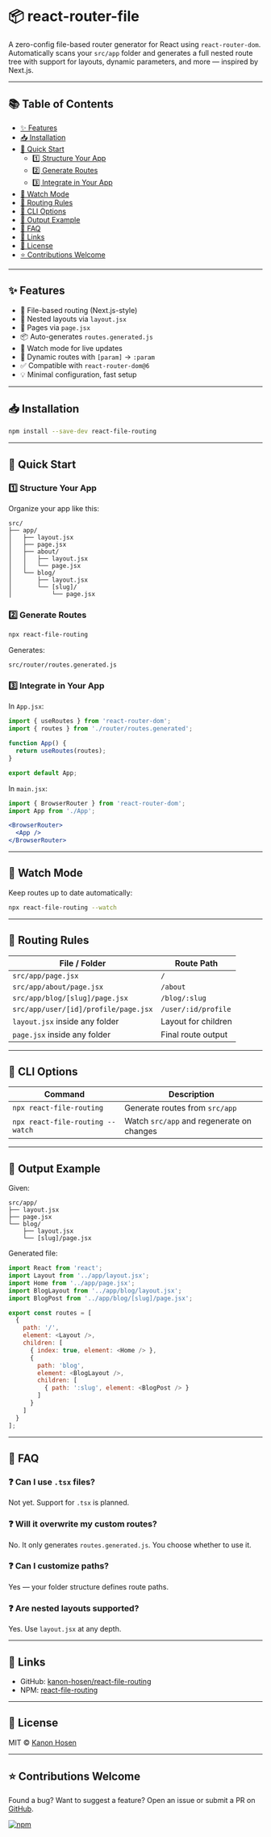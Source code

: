 # 📦 react-router-file

A zero-config file-based router generator for React using `react-router-dom`.  
Automatically scans your `src/app` folder and generates a full nested route tree with support for layouts, dynamic parameters, and more — inspired by Next.js.

---

## 📚 Table of Contents

- [✨ Features](#-features)
- [📥 Installation](#-installation)
- [🚀 Quick Start](#-quick-start)
  - [1️⃣ Structure Your App](#1️⃣-structure-your-app)
  - [2️⃣ Generate Routes](#2️⃣-generate-routes)
  - [3️⃣ Integrate in Your App](#3️⃣-integrate-in-your-app)
- [👀 Watch Mode](#-watch-mode)
- [🧠 Routing Rules](#-routing-rules)
- [🔧 CLI Options](#-cli-options)
- [📄 Output Example](#-output-example)
- [🙋 FAQ](#-faq)
- [🔗 Links](#-links)
- [📄 License](#-license)
- [⭐ Contributions Welcome](#-contributions-welcome)

---

## ✨ Features

- 📁 File-based routing (Next.js-style)
- 🧱 Nested layouts via `layout.jsx`
- 📄 Pages via `page.jsx`
- 📦 Auto-generates `routes.generated.js`
- 🔄 Watch mode for live updates
- 🧠 Dynamic routes with `[param]` → `:param`
- ✅ Compatible with `react-router-dom@6`
- 💡 Minimal configuration, fast setup

---

## 📥 Installation

```bash
npm install --save-dev react-file-routing
````

---

## 🚀 Quick Start

### 1️⃣ Structure Your App

Organize your app like this:

```
src/
├── app/
│   ├── layout.jsx
│   ├── page.jsx
│   ├── about/
│   │   ├── layout.jsx
│   │   └── page.jsx
│   └── blog/
│       ├── layout.jsx
│       └── [slug]/
│           └── page.jsx
```

### 2️⃣ Generate Routes

```bash
npx react-file-routing
```

Generates:

```
src/router/routes.generated.js
```

### 3️⃣ Integrate in Your App

In `App.jsx`:

```jsx
import { useRoutes } from 'react-router-dom';
import { routes } from './router/routes.generated';

function App() {
  return useRoutes(routes);
}

export default App;
```

In `main.jsx`:

```jsx
import { BrowserRouter } from 'react-router-dom';
import App from './App';

<BrowserRouter>
  <App />
</BrowserRouter>
```

---

## 👀 Watch Mode

Keep routes up to date automatically:

```bash
npx react-file-routing --watch
```

---

## 🧠 Routing Rules

| File / Folder                        | Route Path          |
| ------------------------------------ | ------------------- |
| `src/app/page.jsx`                   | `/`                 |
| `src/app/about/page.jsx`             | `/about`            |
| `src/app/blog/[slug]/page.jsx`       | `/blog/:slug`       |
| `src/app/user/[id]/profile/page.jsx` | `/user/:id/profile` |
| `layout.jsx` inside any folder       | Layout for children |
| `page.jsx` inside any folder         | Final route output  |

---

## 🔧 CLI Options

| Command                          | Description                               |
| -------------------------------- | ----------------------------------------- |
| `npx react-file-routing`         | Generate routes from `src/app`            |
| `npx react-file-routing --watch` | Watch `src/app` and regenerate on changes |

---

## 📄 Output Example

Given:

```
src/app/
├── layout.jsx
├── page.jsx
└── blog/
    ├── layout.jsx
    └── [slug]/page.jsx
```

Generated file:

```js
import React from 'react';
import Layout from '../app/layout.jsx';
import Home from '../app/page.jsx';
import BlogLayout from '../app/blog/layout.jsx';
import BlogPost from '../app/blog/[slug]/page.jsx';

export const routes = [
  {
    path: '/',
    element: <Layout />,
    children: [
      { index: true, element: <Home /> },
      {
        path: 'blog',
        element: <BlogLayout />,
        children: [
          { path: ':slug', element: <BlogPost /> }
        ]
      }
    ]
  }
];
```

---

## 🙋 FAQ

### ❓ Can I use `.tsx` files?

Not yet. Support for `.tsx` is planned.

### ❓ Will it overwrite my custom routes?

No. It only generates `routes.generated.js`. You choose whether to use it.

### ❓ Can I customize paths?

Yes — your folder structure defines route paths.

### ❓ Are nested layouts supported?

Yes. Use `layout.jsx` at any depth.

---

## 🔗 Links

* GitHub: [kanon-hosen/react-file-routing](https://github.com/kanon-hosen/react-file-routing)
* NPM: [react-file-routing](https://www.npmjs.com/package/react-file-routing)

---

## 📄 License

MIT © [Kanon Hosen](https://github.com/kanon-hosen)

---

## ⭐ Contributions Welcome

Found a bug? Want to suggest a feature?
Open an issue or submit a PR on [GitHub](https://github.com/kanon-hosen/react-file-routing).

[![npm](https://img.shields.io/npm/v/react-file-routing)](https://www.npmjs.com/package/react-file-routing)
